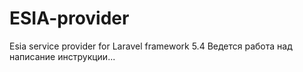 # ESIA-provider
Esia service provider for Laravel framework 5.4
Ведется работа над написание инструкции...
